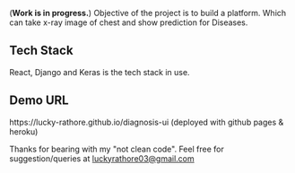 (<b>Work is in progress.</b>) Objective of the project is to build a platform. Which can take x-ray image of chest and show prediction for Diseases.

<h2><b>Tech Stack</b></h2>
React, Django and Keras is the tech stack in use.

<h2><b>Demo URL</b></h2>
https://lucky-rathore.github.io/diagnosis-ui (deployed with github pages & heroku)

Thanks for bearing with my "not clean code". Feel free for suggestion/queries at luckyrathore03@gmail.com

